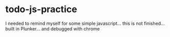 # todo-js-practice
I needed to remind myself for some simple javascript...
this is not finished...
built in Plunker... and debugged with chrome
